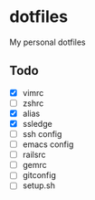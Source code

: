 # dotfiles
My personal dotfiles

## Todo

- [x] vimrc
- [ ] zshrc
- [x] alias
- [x] ssledge
- [ ] ssh config
- [ ] emacs config
- [ ] railsrc
- [ ] gemrc
- [ ] gitconfig
- [ ] setup.sh

